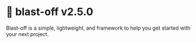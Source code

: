 # 🚀 blast-off v2.5.0

Blast-off is a simple, lightweight, and framework to help you get started with your next project.
